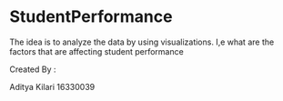 # StudentPerformance
The idea is to analyze the data by using visualizations. I,e what are the factors that are affecting student performance

Created By :

Aditya Kilari
16330039
